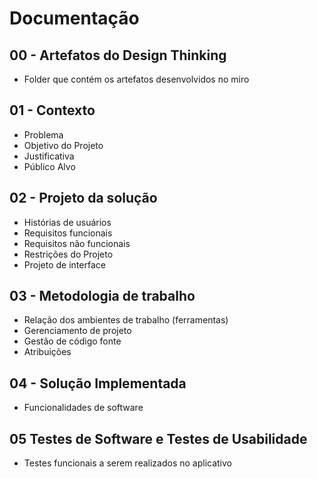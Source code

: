 # Documentação 

## 00 - Artefatos do Design Thinking

- Folder que contém os artefatos desenvolvidos no miro

## 01 - Contexto 

  - Problema
  - Objetivo do Projeto
  - Justificativa
  - Público Alvo

## 02 - Projeto da solução

  - Histórias de usuários
  - Requisitos funcionais
  - Requisitos não funcionais
  - Restrições do Projeto
  - Projeto de interface



## 03 - Metodologia de trabalho

  - Relação dos ambientes de trabalho (ferramentas)
  - Gerenciamento de projeto
  - Gestão de código fonte
  - Atribuições



## 04 - Solução Implementada

- Funcionalidades de software

## 05 Testes de Software e Testes de Usabilidade

- Testes funcionais a serem realizados no aplicativo


